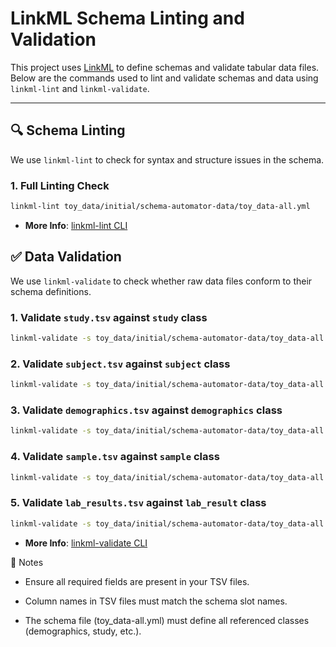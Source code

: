 # LinkML Schema Linting and Validation

This project uses [LinkML](https://linkml.io/) to define schemas and validate tabular data files. Below are the commands used to lint and validate schemas and data using `linkml-lint` and `linkml-validate`.

---

## 🔍 Schema Linting

We use `linkml-lint` to check for syntax and structure issues in the schema.

### 1. Full Linting Check

```bash
linkml-lint toy_data/initial/schema-automator-data/toy_data-all.yml
```
- **More Info**: [linkml-lint CLI](https://linkml.io/linkml/cli/lint.html)

✅ Data Validation
-----------------

We use `linkml-validate` to check whether raw data files conform to their schema definitions.

### 1. Validate `study.tsv` against `study` class
```bash
linkml-validate -s toy_data/initial/schema-automator-data/toy_data-all.yml -C study toy_data/initial/raw_data/study.tsv
```
### 2. Validate `subject.tsv` against `subject` class
```bash
linkml-validate -s toy_data/initial/schema-automator-data/toy_data-all.yml -C subject toy_data/initial/raw_data/subject.tsv
```
### 3. Validate `demographics.tsv` against `demographics` class
```bash
linkml-validate -s toy_data/initial/schema-automator-data/toy_data-all.yml -C demographics toy_data/initial/raw_data/demographics.tsv
```
### 4. Validate `sample.tsv` against `sample` class
```bash
linkml-validate -s toy_data/initial/schema-automator-data/toy_data-all.yml -C sample toy_data/initial/raw_data/sample.tsv
```
### 5. Validate `lab_results.tsv` against `lab_result` class
```bash
linkml-validate -s toy_data/initial/schema-automator-data/toy_data-all.yml -C lab_results toy_data/initial/raw_data/lab_results.tsv
```

- **More Info**: [linkml-validate CLI](https://linkml.io/linkml/cli/validate.html) 

📌 Notes
    
- Ensure all required fields are present in your TSV files.
    
- Column names in TSV files must match the schema slot names.
    
- The schema file (toy\_data-all.yml) must define all referenced classes (demographics, study, etc.).